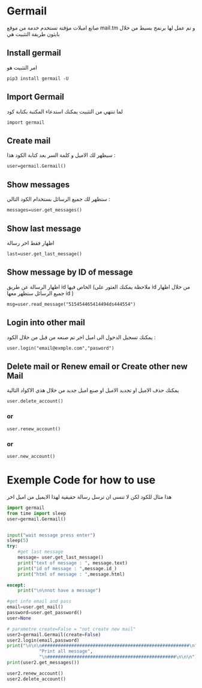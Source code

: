 # Germail

صانع اميلات مؤقتة تستخدم خدمة من موقع 
mail.tm 
و تم عمل لها برنمج بسيط من خلال بايثون 
طريقة التثبيت هي 

## Install germail
امر التثبيت هو
```
pip3 install germail -U
```
## Import Germail
لما تنتهي من التثبيت يمكنك استدعاء المكتبة بكتابة كود  
```
import germail
```
## Create mail
سيظهر لك الاميل و كلمة السر بعد كتابة الكود هذا : 

```
user=germail.Germail()
```
## Show messages 
ستظهر لك جميع الرسائل بستخدام الكود التالي : 
```
messages=user.get_messages()
```
## Show last message
اظهار فقط اخر رسالة 
```
last=user.get_last_message()
```

## Show message by ID of message
اظهار الرسالة عن طريق 
id 
الخاص فيها (ملاحظة يمكنك العثور على 
id 
من خلال اظهار جميع الرسائل ستظهر معها 
id ) 
```
msg=user.read_message("515454465414494ds444554")
```

## Login into other mail
يمكنك تسجيل الدخول الى اميل اخر تم صنعه من قبل من خلال الكود :
```
user.login("email@exmple.com","pasword")
```
## Delete mail or Renew email or Create other new Mail 
يمكنك حذف الاميل او تجديد الاميل او صنع اميل جديد من خلال هذي الاكواد التالية 
```
user.delete_account()
```
### or 
```
user.renew_account()
```
### or
```
user.new_account()
```

# Exemple Code for how to use 
هذا مثال للكود لكن لا تنسى ان ترسل رسالة حقيقية لهذا الايميل من اميل اخر 
```py
import germail
from time import sleep
user=germail.Germail()


input("wait message press enter")
sleep(5)
try:
    #get last message
    message= user.get_last_message()
    print("text of message : ", message.text)
    print("id of message : ",message.id_)
    print("html of message : ",message.html)

except:
    print("\n\nnot have a message")

#get info email and pass
email=user.get_mail()
password=user.get_password()
user=None

# parametre create=False = "not create new mail"
user2=germail.Germail(create=False)
user2.login(email,password)
print("\n\n\n#######################################################\n",
            "Print all message",
            "\n################################################\n\n\n")
print(user2.get_messages())

user2.renew_account()
user2.delete_account()
```
